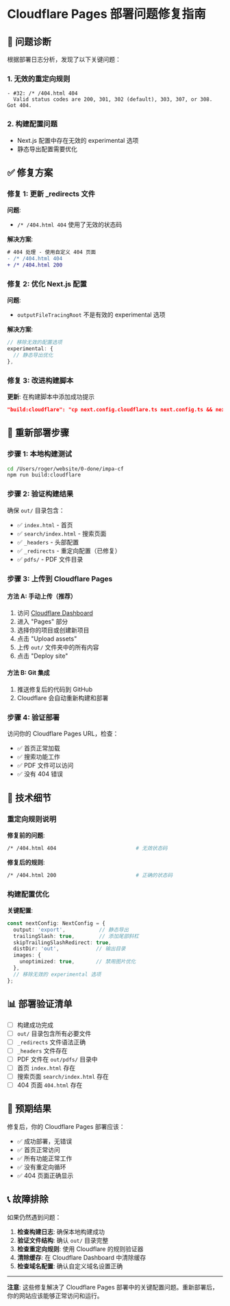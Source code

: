 # Cloudflare Pages 部署问题修复指南

## 🚨 问题诊断

根据部署日志分析，发现了以下关键问题：

### 1. 无效的重定向规则
```
- #32: /* /404.html 404
  Valid status codes are 200, 301, 302 (default), 303, 307, or 308. Got 404.
```

### 2. 构建配置问题
- Next.js 配置中存在无效的 experimental 选项
- 静态导出配置需要优化

## ✅ 修复方案

### 修复 1: 更新 _redirects 文件

**问题**: 
- `/* /404.html 404` 使用了无效的状态码

**解决方案**:
```diff
# 404 处理 - 使用自定义 404 页面
- /* /404.html 404
+ /* /404.html 200
```

### 修复 2: 优化 Next.js 配置

**问题**: 
- `outputFileTracingRoot` 不是有效的 experimental 选项

**解决方案**:
```typescript
// 移除无效的配置选项
experimental: {
  // 静态导出优化
},
```

### 修复 3: 改进构建脚本

**更新**: 在构建脚本中添加成功提示
```json
"build:cloudflare": "cp next.config.cloudflare.ts next.config.ts && next build && cp _headers _redirects out/ && echo 'Cloudflare build completed successfully'"
```

## 🚀 重新部署步骤

### 步骤 1: 本地构建测试
```bash
cd /Users/roger/website/0-done/impa-cf
npm run build:cloudflare
```

### 步骤 2: 验证构建结果
确保 `out/` 目录包含：
- ✅ `index.html` - 首页
- ✅ `search/index.html` - 搜索页面
- ✅ `_headers` - 头部配置
- ✅ `_redirects` - 重定向配置（已修复）
- ✅ `pdfs/` - PDF 文件目录

### 步骤 3: 上传到 Cloudflare Pages

#### 方法 A: 手动上传（推荐）
1. 访问 [Cloudflare Dashboard](https://dash.cloudflare.com/)
2. 进入 "Pages" 部分
3. 选择你的项目或创建新项目
4. 点击 "Upload assets"
5. 上传 `out/` 文件夹中的所有内容
6. 点击 "Deploy site"

#### 方法 B: Git 集成
1. 推送修复后的代码到 GitHub
2. Cloudflare 会自动重新构建和部署

### 步骤 4: 验证部署
访问你的 Cloudflare Pages URL，检查：
- ✅ 首页正常加载
- ✅ 搜索功能工作
- ✅ PDF 文件可以访问
- ✅ 没有 404 错误

## 🔧 技术细节

### 重定向规则说明

**修复前的问题**:
```bash
/* /404.html 404                          # 无效状态码
```

**修复后的规则**:
```bash
/* /404.html 200                          # 正确的状态码
```

### 构建配置优化

**关键配置**:
```typescript
const nextConfig: NextConfig = {
  output: 'export',           // 静态导出
  trailingSlash: true,        // 添加尾部斜杠
  skipTrailingSlashRedirect: true,
  distDir: 'out',            // 输出目录
  images: {
    unoptimized: true,       // 禁用图片优化
  },
  // 移除无效的 experimental 选项
};
```

## 📊 部署验证清单

- [ ] 构建成功完成
- [ ] `out/` 目录包含所有必要文件
- [ ] `_redirects` 文件语法正确
- [ ] `_headers` 文件存在
- [ ] PDF 文件在 `out/pdfs/` 目录中
- [ ] 首页 `index.html` 存在
- [ ] 搜索页面 `search/index.html` 存在
- [ ] 404 页面 `404.html` 存在

## 🎯 预期结果

修复后，你的 Cloudflare Pages 部署应该：
- ✅ 成功部署，无错误
- ✅ 首页正常访问
- ✅ 所有功能正常工作
- ✅ 没有重定向循环
- ✅ 404 页面正确显示

## 📞 故障排除

如果仍然遇到问题：

1. **检查构建日志**: 确保本地构建成功
2. **验证文件结构**: 确认 `out/` 目录完整
3. **检查重定向规则**: 使用 Cloudflare 的规则验证器
4. **清除缓存**: 在 Cloudflare Dashboard 中清除缓存
5. **检查域名配置**: 确认自定义域名设置正确

---

**注意**: 这些修复解决了 Cloudflare Pages 部署中的关键配置问题。重新部署后，你的网站应该能够正常访问和运行。
